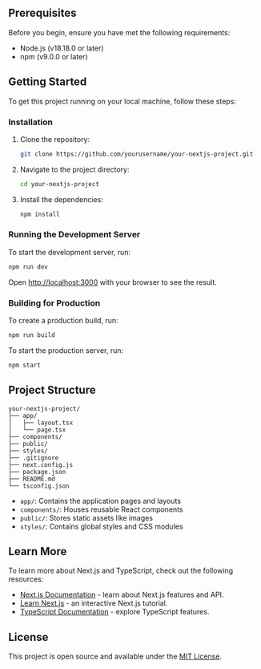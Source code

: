 
## Prerequisites

Before you begin, ensure you have met the following requirements:

- Node.js (v18.18.0 or later)
- npm (v9.0.0 or later)

## Getting Started

To get this project running on your local machine, follow these steps:

### Installation

1. Clone the repository:
   ```bash
   git clone https://github.com/yourusername/your-nextjs-project.git
   ```

2. Navigate to the project directory:
   ```bash
   cd your-nextjs-project
   ```

3. Install the dependencies:
   ```bash
   npm install
   ```

### Running the Development Server

To start the development server, run:

```bash
npm run dev
```

Open [http://localhost:3000](http://localhost:3000) with your browser to see the result.

### Building for Production

To create a production build, run:

```bash
npm run build
```

To start the production server, run:

```bash
npm start
```

## Project Structure

```
your-nextjs-project/
├── app/
│   ├── layout.tsx
│   └── page.tsx
├── components/
├── public/
├── styles/
├── .gitignore
├── next.config.js
├── package.json
├── README.md
└── tsconfig.json
```

- `app/`: Contains the application pages and layouts
- `components/`: Houses reusable React components
- `public/`: Stores static assets like images
- `styles/`: Contains global styles and CSS modules

## Learn More

To learn more about Next.js and TypeScript, check out the following resources:

- [Next.js Documentation](https://nextjs.org/docs) - learn about Next.js features and API.
- [Learn Next.js](https://nextjs.org/learn) - an interactive Next.js tutorial.
- [TypeScript Documentation](https://www.typescriptlang.org/docs/) - explore TypeScript features.

## License

This project is open source and available under the [MIT License](LICENSE).
